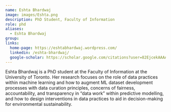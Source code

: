 ```yaml
---
name: Eshta Bhardwaj
image: images/Eshta.png
description: PhD Student, Faculty of Information
role: phd
aliases: 
  - Eshta Bhardwaj
group: 
links:
  home-page: https://eshtabhardwaj.wordpress.com/
  linkedin: /eshta-bhardwaj/
  google-scholar: https://scholar.google.com/citations?user=82EjcekAAAAJ&hl=en
---
```


Eshta Bhardwaj is a PhD student at the Faculty of Information at the University of Toronto. Her research focuses on the role of data practices within machine learning and how to augment ML dataset development processes with data curation principles, concerns of fairness, accountability, and transparency in “data work” within predictive modelling, and how to design interventions in data practices to aid in decision-making for environmental sustainability.
